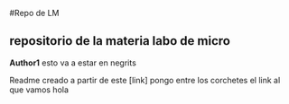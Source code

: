 #Repo de LM
## repositorio de la materia labo de micro

**Author1** esto va a estar en negrits

Readme creado a partir de este [link] pongo entre los corchetes el link al que vamos 
hola
